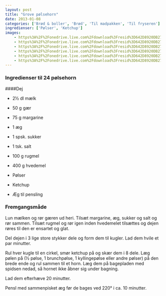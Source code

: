 ```yaml
---
layout: post
title: "Grove pølsehorn"
date: 2013-01-08
categories: ['Brød & boller', 'Brød', 'Til madpakken', 'Til fryseren']
ingredienser: ['Pølser', 'Ketchup']
images:
    - https%3A%2F%2Fonedrive.live.com%2Fdownload%3Fresid%3D642D8920DB2784EE!169685
    - https%3A%2F%2Fonedrive.live.com%2Fdownload%3Fresid%3D642D8920DB2784EE!125808
    - https%3A%2F%2Fonedrive.live.com%2Fdownload%3Fresid%3D642D8920DB2784EE!125811
    - https%3A%2F%2Fonedrive.live.com%2Fdownload%3Fresid%3D642D8920DB2784EE!169684
    - https%3A%2F%2Fonedrive.live.com%2Fdownload%3Fresid%3D642D8920DB2784EE!125810
    - https%3A%2F%2Fonedrive.live.com%2Fdownload%3Fresid%3D642D8920DB2784EE!125806
---
```


### Ingredienser til 24 pølsehorn
####Dej
-   2½ dl mælk 
-   50 g gær 
-   75 g margarine 
-   1 æg 
-   1 spsk. sukker 
-   1 tsk. salt 
-   100 g rugmel 
-   400 g hvedemel

-   Pølser 
-   Ketchup
-   Æg til pensling

### Fremgangsmåde
Lun mælken og rør gæren ud heri. Tilsæt margarine, æg, sukker og salt og rør sammen. Tilsæt rugmel og rør igen inden hvedemelet tilsættes og dejen røres til den er ensartet og glat.

Del dejen i 3 lige store stykker dele og form dem til kugler. Lad dem hvile et par minutter.

Rul hver kugle til en cirkel, smør ketchup på og skær dem i 8 dele. Læg pølen på (½ pølse, 1 brunchpølse, 1 kyllingepølse eller andre pølser) på den brede ende og rul sammen til et horn. Læg dem på bagepladen med spidsen nedad, så hornet ikke åbner sig under bagning. 

Lad dem efterhæve 20 minutter.

Pensl med sammenpisket æg før de bages ved 220&deg; i ca. 10 minutter.
